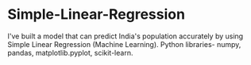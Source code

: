 # Simple-Linear-Regression
I've built a model that can predict India's population accurately by using Simple Linear Regression (Machine Learning). 
Python libraries- numpy, pandas, matplotlib.pyplot, scikit-learn. 
